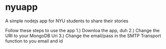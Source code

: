 nyuapp
======

A simple nodejs app for NYU students to share their stories

Follow these steps to use the app
1.) Downloa the app, duh
2.) Change the URI to your MongoDB Uri
3.) Change the email/pass in the SMTP Transport function to you email and id
